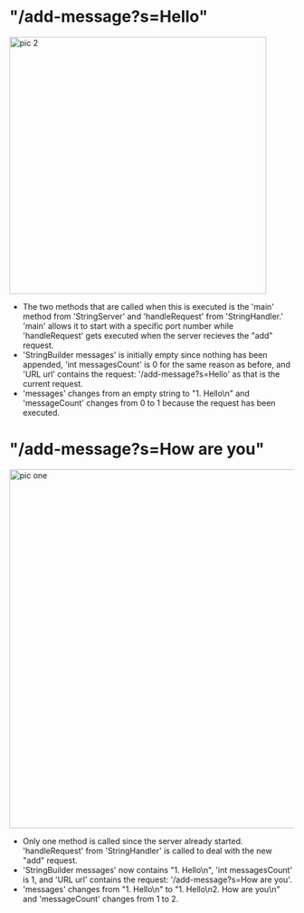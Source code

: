 # "/add-message?s=Hello"
<img width="454" alt="pic 2" src="https://github.com/vssb4214/cse15l-lab-reports/assets/147002913/e7496a78-4c3a-4ded-a1b8-20086f82d85c">

- The two methods that are called when this is executed is the 'main' method from 'StringServer' and 'handleRequest' from 'StringHandler.' 'main' allows it to start with a specific port number while 'handleRequest' gets executed when the server recieves the "add" request.
- 'StringBuilder messages' is initially empty since nothing has been appended, 'int messagesCount' is 0 for the same reason as before, and 'URL url' contains the request: '/add-message?s=Hello' as that is the current request. 
- 'messages' changes from an empty string to "1. Hello\n" and 'messageCount' changes from 0 to 1 because the request has been executed.

# "/add-message?s=How are you"
<img width="634" alt="pic one" src="https://github.com/vssb4214/cse15l-lab-reports/assets/147002913/5b361262-6e4a-42b9-a206-c058593334f9">

- Only one method is called since the server already started. 'handleRequest' from 'StringHandler' is called to deal with the new "add" request. 
- 'StringBuilder messages' now contains "1. Hello\n", 'int messagesCount' is 1, and 'URL url' contains the request: '/add-message?s=How are you'.
- 'messages' changes from "1. Hello\n" to "1. Hello\n2. How are you\n" and 'messageCount' changes from 1 to 2.
